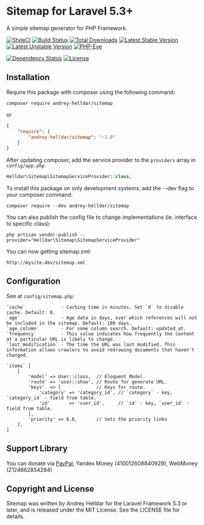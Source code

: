 # Sitemap for Laravel 5.3+

A simple sitemap generator for PHP Framework.

[![StyleCI](https://styleci.io/repos/75637284/shield)](https://styleci.io/repos/45746985)
[![Build Status](https://travis-ci.org/andrey-helldar/sitemap.svg?branch=master)](https://travis-ci.org/andrey-helldar/sitemap)
[![Total Downloads](https://poser.pugx.org/andrey-helldar/sitemap/downloads)](https://packagist.org/packages/andrey-helldar/sitemap)
[![Latest Stable Version](https://poser.pugx.org/andrey-helldar/sitemap/v/stable)](https://packagist.org/packages/andrey-helldar/sitemap)
[![Latest Unstable Version](https://poser.pugx.org/andrey-helldar/sitemap/v/unstable)](https://packagist.org/packages/andrey-helldar/sitemap)
[![PHP-Eye](https://php-eye.com/badge/andrey-helldar/sitemap/tested.svg?style=flat)](https://php-eye.com/package/andrey-helldar/sitemap)


[![Dependency Status](https://www.versioneye.com/php/andrey-helldar:sitemap/dev-master/badge?style=flat-square)](https://www.versioneye.com/php/andrey-helldar:sitemap/dev-master)
[![License](https://poser.pugx.org/andrey-helldar/sitemap/license)](https://packagist.org/packages/andrey-helldar/sitemap)


## Installation

Require this package with composer using the following command:

```
composer require andrey-helldar/sitemap
```

or

```json
{
    "require": {
        "andrey-helldar/sitemap": "~1.0"
    }
}
```

After updating composer, add the service provider to the `providers` array in `config/app.php`

```php
Helldar\Sitemap\SitemapServiceProvider::class,
```


To install this package on only development systems, add the --dev flag to your composer command:
```
composer require --dev andrey-helldar/sitemap
```


You can also publish the config file to change implementations (ie. interface to specific class):

```
php artisan vendor:publish --provider="Helldar\Sitemap\SitemapServiceProvider"
```


You can now getting sitemap.xml:

```
http://mysite.dev/sitemap.xml
```


## Configuration

See at `config/sitemap.php`:

    `cache`             - Caching time in minutes. Set `0` to disable cache. Default: 0.
    `age`               - Age data in days, over which references will not be included in the sitemap. Default: 180 days.
    `age_column`        - For some column search. Default: updated_at.
    `frequency`         - This value indicates how frequently the content at a particular URL is likely to change.
    `last_modification` - The time the URL was last modified. This information allows crawlers to avoid redrawing documents that haven't changed.

    `items` [
        [
            'model' => User::class,  // Eloquent Model.
            'route' => 'user::show', // Route for generate URL.
            'keys'  => [             // Keys for route.
                'category' => 'category_id', // `category` - key, `category_id` - field from table.
                'id'       => 'user_id',     // `id` - key, `user_id` - field from table.
            ],
            'priority' => 0.8,       // Sets the priority links
        ],
    ]


## Support Library

You can donate via [PayPal](https://www.paypal.com/cgi-bin/webscr?cmd=_s-xclick&hosted_button_id=94B8LCPAPJ5VG), Yandex Money (410012608840929), WebMoney (Z124862854284)

## Copyright and License

Sitemap was written by Andrey Helldar for the Laravel Framework 5.3 or later, and is released under the MIT License. See the LICENSE file for details.
